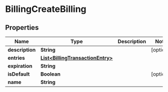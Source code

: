 

# BillingCreateBilling


## Properties

| Name | Type | Description | Notes |
|------------ | ------------- | ------------- | -------------|
|**description** | **String** |  |  [optional] |
|**entries** | [**List&lt;BillingTransactionEntry&gt;**](BillingTransactionEntry.md) |  |  |
|**expiration** | **String** |  |  |
|**isDefault** | **Boolean** |  |  [optional] |
|**name** | **String** |  |  |



